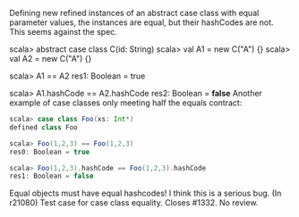 Defining new refined instances of an abstract case class with equal parameter values, the instances are equal, but their hashCodes are not. This seems against the spec.

scala> abstract case class C(id: String)
scala> val A1 = new C("A") {}
scala> val A2 = new C("A") {}

scala> A1 == A2
res1: Boolean = true

scala> A1.hashCode == A2.hashCode
res2: Boolean = **false**
Another example of case classes only meeting half the equals contract:
```scala
scala> case class Foo(xs: Int*)
defined class Foo

scala> Foo(1,2,3) == Foo(1,2,3)
res0: Boolean = true

scala> Foo(1,2,3).hashCode == Foo(1,2,3).hashCode
res1: Boolean = false
```
Equal objects must have equal hashcodes! I think this is a serious bug.
(In r21080) Test case for case class equality.  Closes #1332.  No review.
